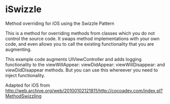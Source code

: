 iSwizzle
========

Method overriding for iOS using the Swizzle Pattern

This is a method for overriding methods from classes which you do not control the source code. It swaps method implementations with your own code, and even allows you to call the existing functionality that you are augmenting.

This example code augments UIViewController and adds logging functionality to the viewWillAppear: viewDidAppear: viewWillDisappear: and viewDidDisappear methods. But you can use this whereever you need to inject functionality.

Adapted for iOS from http://web.archive.org/web/20100102121811/http://cocoadev.com/index.pl?MethodSwizzling
